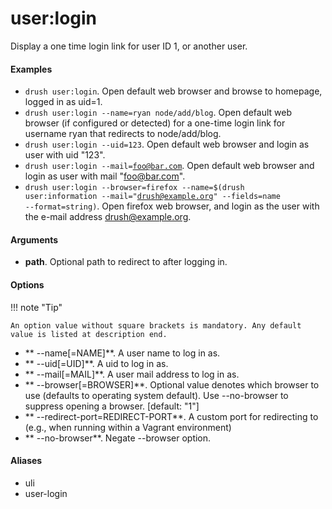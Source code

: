 # user:login

Display a one time login link for user ID 1, or another user.

#### Examples

- <code>drush user:login</code>. Open default web browser and browse to homepage, logged in as uid=1.
- <code>drush user:login --name=ryan node/add/blog</code>. Open default web browser (if configured or detected) for a one-time login link for username ryan that redirects to node/add/blog.
- <code>drush user:login --uid=123</code>. Open default web browser and login as user with uid "123".
- <code>drush user:login --mail=foo@bar.com</code>. Open default web browser and login as user with mail "foo@bar.com".
- <code>drush user:login --browser=firefox --name=$(drush user:information --mail="drush@example.org" --fields=name --format=string)</code>. Open firefox web browser, and login as the user with the e-mail address drush@example.org.

#### Arguments

- **path**. Optional path to redirect to after logging in.

#### Options

!!! note "Tip"

    An option value without square brackets is mandatory. Any default value is listed at description end.

- ** --name[=NAME]**. A user name to log in as.
- ** --uid[=UID]**. A uid to log in as.
- ** --mail[=MAIL]**. A user mail address to log in as.
- ** --browser[=BROWSER]**. Optional value denotes which browser to use (defaults to operating system default). Use --no-browser to suppress opening a browser. [default: "1"]
- ** --redirect-port=REDIRECT-PORT**. A custom port for redirecting to (e.g., when running within a Vagrant environment)
- ** --no-browser**. Negate --browser option.

#### Aliases

- uli
- user-login

